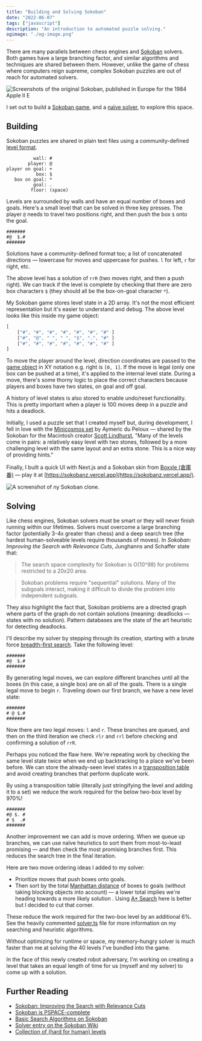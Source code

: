 ```yaml
---
title: "Building and Solving Sokoban"
date: "2022-06-07"
tags: ["javascript"]
description: "An introduction to automated puzzle solving."
ogimage: "./og-image.png"
---
```


There are many parallels between chess engines and [Sokoban](https://en.wikipedia.org/wiki/Sokoban) solvers. Both games have a large branching factor, and similar algorithms and techniques are shared between them. However, unlike the game of chess where computers reign supreme, complex Sokoban puzzles are out of reach for automated solvers.

![Screenshots of the original Sokoban, published in Europe for the 1984 Apple II E](screenshots.png)

I set out to build a [Sokoban game](https://github.com/healeycodes/sokoban), and a [naïve solver](https://github.com/healeycodes/sokoban/blob/main/game/solver.ts), to explore this space.

## Building

Sokoban puzzles are shared in plain text files using a community-defined [level format](http://www.sokobano.de/wiki/index.php?title=Level_format).

```text
          wall: #
        player: @
player on goal: +
           box: $
   box on goal: *
          goal: .
         floor: (space)
```

Levels are surrounded by walls and have an equal number of boxes and goals. Here's a small level that can be solved in three key presses. The player `@` needs to travel two positions right, and then push the box `$` onto the goal.

```text
#######
#@  $.#
#######
```

Solutions have a community-defined format too; a list of concatenated directions — lowercase for moves and uppercase for pushes. `l` for left, `r` for right, etc.

The above level has a solution of `rrR` (two moves right, and then a push right). We can track if the level is complete by checking that there are zero box characters `$` (they should all be the box-on-goal character `*`).

My Sokoban game stores level state in a 2D array. It's not the most efficient representation but it's easier to understand and debug. The above level looks like this inside my game object:

```typescript
[
	["#", "#", "#", "#", "#", "#", "#" ]
	["#", "@", " ", " ", "$", ".", "#" ]
	["#", "#", "#", "#", "#", "#", "#" ]
]
```

To move the player around the level, direction coordinates are passed to the [game object](https://github.com/healeycodes/sokoban/blob/main/game/index.ts) in XY notation e.g. right is `[0, 1]`. If the move is legal (only one box can be pushed at a time), it's applied to the internal level state. During a move, there's some thorny logic to place the correct characters because players and boxes have two states, on goal and off goal.

A history of level states is also stored to enable undo/reset functionality. This is pretty important when a player is 100 moves deep in a puzzle and hits a deadlock.

Initially, I used a puzzle set that I created myself but, during development, I fell in love with the [Minicosmos set](http://sneezingtiger.com/sokoban/levels/minicosmosText.html) by Aymeric du Peloux — shared by the Sokoban for the Macintosh creator [Scott Lindhurst](http://sneezingtiger.com/sokoban/index.html), "Many of the levels come in pairs: a relatively easy level with two stones, followed by a more challenging level with the same layout and an extra stone. This is a nice way of providing hints."

Finally, I built a quick UI with Next.js and a Sokoban skin from [Boxxle (倉庫番)](https://en.wikipedia.org/wiki/Boxxle) — play it at [https://sokobanz.vercel.app](https://sokobanz.vercel.app/).

![A screenshot of ny Sokoban clone.](preview.png)

## Solving

Like chess engines, Sokoban solvers must be smart or they will never finish running within our lifetimes. Solvers must overcome a large branching factor (potentially 3-4x greater than chess) and a deep search tree (the hardest human-solveable levels require thousands of moves). In *Sokoban: Improving the Search with Relevance Cuts*, Junghanns and Schaffer state that:

> The search space complexity for Sokoban is O(10^98) for problems restricted to a 20x20 area.

> Sokoban problems require "sequential" solutions. Many of the subgoals interact, making it difficult to divide the problem into independent subgoals.

They also highlight the fact that, Sokoban problems are a directed graph where parts of the graph do not contain solutions (meaning: deadlocks — states with no solution). Pattern databases are the state of the art heuristic for detecting deadlocks.

I'll describe my solver by stepping through its creation, starting with a brute force [breadth-first search](https://en.wikipedia.org/wiki/Breadth-first_search). Take the following level:

```text
#######
#@  $.#
#######
```

By generating legal moves, we can explore different branches until all the boxes (in this case, a single box) are on all of the goals. There is a single legal move to begin `r`. Traveling down our first branch, we have a new level state:

```text
#######
# @ $.#
#######
```

Now there are two legal moves: `l` and `r`. These branches are queued, and then on the third iteration we check `rlr` and `rrl` before checking and confirming a solution of `rrR`.

Perhaps you noticed the flaw here. We're repeating work by checking the same level state twice when we end up backtracking to a place we've been before. We can store the already-seen level states in a [transposition table](https://en.wikipedia.org/wiki/Transposition_table) and avoid creating branches that perform duplicate work.

By using a transposition table (literally just stringifying the level and adding it to a set) we reduce the work required for the below two-box level by 970%!

```text
#######
#@ $. #
# $  .#
#######
```

Another improvement we can add is move ordering. When we queue up branches, we can use naïve heuristics to sort them from most-to-least promising — and then check the most promising branches first. This reduces the search tree in the final iteration.

Here are two move ordering ideas I added to my solver:

- Prioritize moves that push boxes onto goals.
- Then sort by the total [Manhattan distance](https://en.wikipedia.org/wiki/Taxicab_geometry) of boxes to goals (without taking blocking objects into account) — a lower total implies we're heading towards a more likely solution . Using [A* Search](https://en.wikipedia.org/wiki/A*_search_algorithm) here is better but I decided to cut that corner.

These reduce the work required for the two-box level by an additional 6%. See the heavily commented [solver.ts](https://github.com/healeycodes/sokoban/blob/main/game/solver.ts) file for more information on my searching and heuristic algorithms.

Without optimizing for runtime or space, my memory-hungry solver is much faster than me at solving the 40 levels I've bundled into the game.

In the face of this newly created robot adversary, I'm working on creating a level that takes an equal length of time for us (myself and my solver) to come up with a solution.

## Further Reading

- [Sokoban: Improving the Search with Relevance Cuts](https://webdocs.cs.ualberta.ca/~jonathan/publications/ai_publications/tcs.pdf)
- [Sokoban is PSPACE-complete](http://cl-informatik.uibk.ac.at/teaching/ss07/alth/material/culberson97sokoban.pdf)
- [Basic Search Algorithms on Sokoban](https://timallanwheeler.com/blog/2022/01/19/basic-search-algorithms-on-sokoban/)
- [Solver entry on the Sokoban Wiki](http://sokobano.de/wiki/index.php?title=Solver)
- [Collection of (hard for human) levels](http://www.game-sokoban.com/index.php?mode=hard_levels)